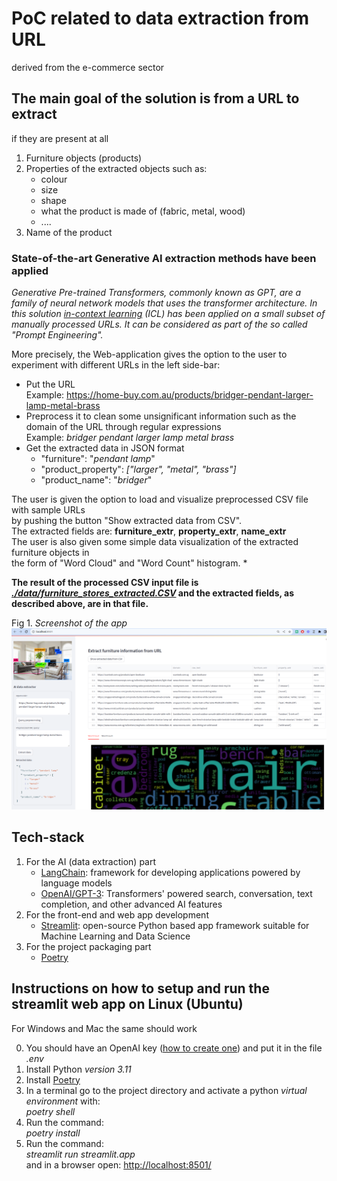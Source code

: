 # PoC related to data extraction from URL 
derived from the e-commerce sector

## The main goal of the solution is from a URL to extract 
if they are present at all

1. Furniture objects (products)
2. Properties of the extracted objects such as:
    * colour
    * size
    * shape
    * what the product is made of (fabric, metal, wood)
    * .... 
3. Name of the product

### State-of-the-art Generative AI extraction methods have been applied
_Generative Pre-trained Transformers, commonly known as GPT, are a family of neural network models that uses the transformer architecture. In this solution [in-context learning](https://ai.stanford.edu/blog/understanding-incontext/) (ICL) has been applied on a small subset of manually processed URLs. It can be considered as part of the so called "Prompt Engineering"._

More precisely, the Web-application gives the option to the user to experiment with
different URLs in the left side-bar:
- Put the URL \
Example: https://home-buy.com.au/products/bridger-pendant-larger-lamp-metal-brass 
- Preprocess it to clean some unsignificant information such as the domain of the URL through regular expressions \
Example: _bridger pendant larger lamp metal brass_ 
- Get the extracted data in JSON format 
    - "furniture": "_pendant lamp_" 
    - "product_property": _["larger", "metal", "brass"]_ 
    - "product_name": "_bridger_"

The user is given the option to load and visualize preprocessed CSV file with sample URLs \
by pushing the button "Show extracted data from CSV". \
The extracted fields are: **furniture_extr**, **property_extr**, **name_extr** \
The user is also given some simple data visualization of the extracted furniture objects in \
the form of "Word Cloud" and "Word Count" histogram. *

**The result of the processed CSV input file is [_./data/furniture_stores_extracted.CSV_](./data/furniture_stores_extracted.CSV_) and the extracted fields, as described above, are in that file.**

Fig 1. _Screenshot of the app_
![Screenshot from the WebApp](./screenshots_webapp/Extract_furniture_data_demo.png)

<!-- ![Project structure](./screenshots_webapp/project_structure_extadel.png) -->

## Tech-stack

1. For the AI (data extraction) part
    - [LangChain](https://python.langchain.com/): framework for developing applications powered by language models
    - [OpenAI/GPT-3](https://openai.com/blog/gpt-3-apps): Transformers' powered search, conversation, text completion, and other advanced AI features
2. For the front-end and web app development
    - [Streamlit](https://streamlit.io/): open-source Python based app framework suitable for Machine Learning and Data Science
3. For the project packaging part
    - [Poetry](https://python-poetry.org/)


## Instructions on how to setup and run the streamlit web app on Linux (Ubuntu)
For Windows and Mac the same should work 

0. You should have an OpenAI key ([how to create one](https://gptforwork.com/help/gpt-for-docs/setup/create-openai-api-key)) and put it in the file _.env_
1. Install Python _version 3.11_
2. Install [Poetry](https://python-poetry.org/docs/#installation) 
3. In a terminal go to the project directory and activate a python _virtual environment_ with: \
_poetry shell_
4. Run the command: \
_poetry install_
5. Run the command: \
_streamlit run streamlit.app_ \
and in a browser open: [http://localhost:8501/](http://localhost:8501/)

